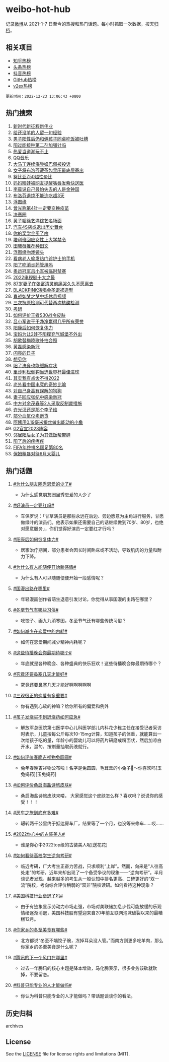 # weibo-hot-hub

记录[微博](https://www.weibo.com)从 2021-1-7 日至今的热搜和热门话题。每小时抓取一次数据，按天[归档](archives)。

## 相关项目

- [知乎热榜](https://github.com/lonnyzhang423/zhihu-hot-hub)
- [头条热榜](https://github.com/lonnyzhang423/toutiao-hot-hub)
- [抖音热榜](https://github.com/lonnyzhang423/douyin-hot-hub)
- [GitHub热榜](https://github.com/lonnyzhang423/github-hot-hub)
- [v2ex热榜](https://github.com/lonnyzhang423/v2ex-hot-hub)


`更新时间：2022-12-23 13:06:43 +0800`

## 热门搜索

1. [新时代新征程新伟业](https://m.weibo.cn/search?containerid=100103type%3D1%26t%3D10%26q%3D%23%E6%96%B0%E6%97%B6%E4%BB%A3%E6%96%B0%E5%BE%81%E7%A8%8B%E6%96%B0%E4%BC%9F%E4%B8%9A%23&stream_entry_id=51&isnewpage=1&extparam=seat%3D1%26c_type%3D51%26pos%3D0%26cate%3D10103%26dgr%3D0%26filter_type%3Drealtimehot%26display_time%3D1671772002%26pre_seqid%3D167177200221403990148&luicode=10000011&lfid=106003type%253D25%2526t%253D3%2526disable_hot%253D1%2526filter_type%253Drealtimehot)
1. [给还没羊的人留一句经验](https://m.weibo.cn/search?containerid=100103type%3D1%26t%3D10%26q%3D%23%E7%BB%99%E8%BF%98%E6%B2%A1%E7%BE%8A%E7%9A%84%E4%BA%BA%E7%95%99%E4%B8%80%E5%8F%A5%E7%BB%8F%E9%AA%8C%23&stream_entry_id=31&isnewpage=1&extparam=seat%3D1%26flag%3D16%26pos%3D0%26q%3D%2523%25E7%25BB%2599%25E8%25BF%2598%25E6%25B2%25A1%25E7%25BE%258A%25E7%259A%2584%25E4%25BA%25BA%25E7%2595%2599%25E4%25B8%2580%25E5%258F%25A5%25E7%25BB%258F%25E9%25AA%258C%2523%26dgr%3D0%26band_rank%3D1%26realpos%3D1%26c_type%3D31%26stream_entry_id%3D31%26cate%3D5001%26lcate%3D5001%26filter_type%3Drealtimehot%26display_time%3D1671772002%26pre_seqid%3D167177200221403990148&luicode=10000011&lfid=106003type%253D25%2526t%253D3%2526disable_hot%253D1%2526filter_type%253Drealtimehot)
1. [男子阳性后仍和俩孩子同桌吃饭被吐槽](https://m.weibo.cn/search?containerid=100103type%3D1%26t%3D10%26q%3D%23%E7%94%B7%E5%AD%90%E9%98%B3%E6%80%A7%E5%90%8E%E4%BB%8D%E5%92%8C%E4%BF%A9%E5%AD%A9%E5%AD%90%E5%90%8C%E6%A1%8C%E5%90%83%E9%A5%AD%E8%A2%AB%E5%90%90%E6%A7%BD%23&stream_entry_id=31&isnewpage=1&extparam=seat%3D1%26flag%3D1%26pos%3D1%26q%3D%2523%25E7%2594%25B7%25E5%25AD%2590%25E9%2598%25B3%25E6%2580%25A7%25E5%2590%258E%25E4%25BB%258D%25E5%2592%258C%25E4%25BF%25A9%25E5%25AD%25A9%25E5%25AD%2590%25E5%2590%258C%25E6%25A1%258C%25E5%2590%2583%25E9%25A5%25AD%25E8%25A2%25AB%25E5%2590%2590%25E6%25A7%25BD%2523%26dgr%3D0%26band_rank%3D2%26realpos%3D2%26c_type%3D31%26stream_entry_id%3D31%26cate%3D5001%26lcate%3D5001%26filter_type%3Drealtimehot%26display_time%3D1671772002%26pre_seqid%3D167177200221403990148&luicode=10000011&lfid=106003type%253D25%2526t%253D3%2526disable_hot%253D1%2526filter_type%253Drealtimehot)
1. [阳过能接种第二剂加强针吗](https://m.weibo.cn/search?containerid=100103type%3D1%26t%3D10%26q%3D%23%E9%98%B3%E8%BF%87%E8%83%BD%E6%8E%A5%E7%A7%8D%E7%AC%AC%E4%BA%8C%E5%89%82%E5%8A%A0%E5%BC%BA%E9%92%88%E5%90%97%23&stream_entry_id=31&isnewpage=1&extparam=seat%3D1%26flag%3D1%26pos%3D2%26q%3D%2523%25E9%2598%25B3%25E8%25BF%2587%25E8%2583%25BD%25E6%258E%25A5%25E7%25A7%258D%25E7%25AC%25AC%25E4%25BA%258C%25E5%2589%2582%25E5%258A%25A0%25E5%25BC%25BA%25E9%2592%2588%25E5%2590%2597%2523%26dgr%3D0%26band_rank%3D3%26realpos%3D3%26c_type%3D31%26stream_entry_id%3D31%26cate%3D5001%26lcate%3D5001%26filter_type%3Drealtimehot%26display_time%3D1671772002%26pre_seqid%3D167177200221403990148&luicode=10000011&lfid=106003type%253D25%2526t%253D3%2526disable_hot%253D1%2526filter_type%253Drealtimehot)
1. [热爱当道潮玩不止](https://m.weibo.cn/search?containerid=100103type%3D1%26t%3D10%26q%3D%23%E7%83%AD%E7%88%B1%E5%BD%93%E9%81%93%E6%BD%AE%E7%8E%A9%E4%B8%8D%E6%AD%A2%23&stream_entry_id=31&isnewpage=1&extparam=seat%3D1%26adid%3D175616%26pos%3D3%26q%3D%2523%25E7%2583%25AD%25E7%2588%25B1%25E5%25BD%2593%25E9%2581%2593%25E6%25BD%25AE%25E7%258E%25A9%25E4%25B8%258D%25E6%25AD%25A2%2523%26dgr%3D0%26band_rank%3D4%26topic_ad%3D1%26c_type%3D31%26stream_entry_id%3D31%26cate%3D5001%26lcate%3D5001%26filter_type%3Drealtimehot%26display_time%3D1671772002%26pre_seqid%3D167177200221403990148&luicode=10000011&lfid=106003type%253D25%2526t%253D3%2526disable_hot%253D1%2526filter_type%253Drealtimehot)
1. [QQ音乐](https://m.weibo.cn/search?containerid=100103type%3D1%26t%3D10%26q%3DQQ%E9%9F%B3%E4%B9%90&stream_entry_id=31&isnewpage=1&extparam=seat%3D1%26flag%3D1%26pos%3D4%26q%3DQQ%25E9%259F%25B3%25E4%25B9%2590%26dgr%3D0%26band_rank%3D4%26realpos%3D4%26c_type%3D31%26stream_entry_id%3D31%26cate%3D5001%26lcate%3D5001%26filter_type%3Drealtimehot%26display_time%3D1671772002%26pre_seqid%3D167177200221403990148&luicode=10000011&lfid=106003type%253D25%2526t%253D3%2526disable_hot%253D1%2526filter_type%253Drealtimehot)
1. [大马丁连续侮辱姆巴佩被投诉](https://m.weibo.cn/search?containerid=100103type%3D1%26t%3D10%26q%3D%23%E5%A4%A7%E9%A9%AC%E4%B8%81%E8%BF%9E%E7%BB%AD%E4%BE%AE%E8%BE%B1%E5%A7%86%E5%B7%B4%E4%BD%A9%E8%A2%AB%E6%8A%95%E8%AF%89%23&stream_entry_id=31&isnewpage=1&extparam=seat%3D1%26flag%3D1%26pos%3D5%26q%3D%2523%25E5%25A4%25A7%25E9%25A9%25AC%25E4%25B8%2581%25E8%25BF%259E%25E7%25BB%25AD%25E4%25BE%25AE%25E8%25BE%25B1%25E5%25A7%2586%25E5%25B7%25B4%25E4%25BD%25A9%25E8%25A2%25AB%25E6%258A%2595%25E8%25AF%2589%2523%26dgr%3D0%26band_rank%3D5%26realpos%3D5%26c_type%3D31%26stream_entry_id%3D31%26cate%3D5001%26lcate%3D5001%26filter_type%3Drealtimehot%26display_time%3D1671772002%26pre_seqid%3D167177200221403990148&luicode=10000011&lfid=106003type%253D25%2526t%253D3%2526disable_hot%253D1%2526filter_type%253Drealtimehot)
1. [女子将布洛芬藏茶包里压最底层寄出](https://m.weibo.cn/search?containerid=100103type%3D1%26t%3D10%26q%3D%23%E5%A5%B3%E5%AD%90%E5%B0%86%E5%B8%83%E6%B4%9B%E8%8A%AC%E8%97%8F%E8%8C%B6%E5%8C%85%E9%87%8C%E5%8E%8B%E6%9C%80%E5%BA%95%E5%B1%82%E5%AF%84%E5%87%BA%23&stream_entry_id=31&isnewpage=1&extparam=seat%3D1%26flag%3D2%26pos%3D6%26q%3D%2523%25E5%25A5%25B3%25E5%25AD%2590%25E5%25B0%2586%25E5%25B8%2583%25E6%25B4%259B%25E8%258A%25AC%25E8%2597%258F%25E8%258C%25B6%25E5%258C%2585%25E9%2587%258C%25E5%258E%258B%25E6%259C%2580%25E5%25BA%2595%25E5%25B1%2582%25E5%25AF%2584%25E5%2587%25BA%2523%26dgr%3D0%26band_rank%3D6%26realpos%3D6%26c_type%3D31%26stream_entry_id%3D31%26cate%3D5001%26lcate%3D5001%26filter_type%3Drealtimehot%26display_time%3D1671772002%26pre_seqid%3D167177200221403990148&luicode=10000011&lfid=106003type%253D25%2526t%253D3%2526disable_hot%253D1%2526filter_type%253Drealtimehot)
1. [努比亚Z50超性价比](https://m.weibo.cn/search?containerid=100103type%3D1%26t%3D10%26q%3D%23%E5%8A%AA%E6%AF%94%E4%BA%9AZ50%E8%B6%85%E6%80%A7%E4%BB%B7%E6%AF%94%23&stream_entry_id=31&isnewpage=1&extparam=seat%3D1%26adid%3D175630%26pos%3D7%26q%3D%2523%25E5%258A%25AA%25E6%25AF%2594%25E4%25BA%259AZ50%25E8%25B6%2585%25E6%2580%25A7%25E4%25BB%25B7%25E6%25AF%2594%2523%26dgr%3D0%26band_rank%3D7%26topic_ad%3D1%26c_type%3D31%26stream_entry_id%3D31%26cate%3D5001%26lcate%3D5001%26filter_type%3Drealtimehot%26display_time%3D1671772002%26pre_seqid%3D167177200221403990148&luicode=10000011&lfid=106003type%253D25%2526t%253D3%2526disable_hot%253D1%2526filter_type%253Drealtimehot)
1. [妈妈晒娃被网友提醒嘴唇发紫快送医](https://m.weibo.cn/search?containerid=100103type%3D1%26t%3D10%26q%3D%23%E5%A6%88%E5%A6%88%E6%99%92%E5%A8%83%E8%A2%AB%E7%BD%91%E5%8F%8B%E6%8F%90%E9%86%92%E5%98%B4%E5%94%87%E5%8F%91%E7%B4%AB%E5%BF%AB%E9%80%81%E5%8C%BB%23&stream_entry_id=31&isnewpage=1&extparam=seat%3D1%26flag%3D0%26pos%3D8%26q%3D%2523%25E5%25A6%2588%25E5%25A6%2588%25E6%2599%2592%25E5%25A8%2583%25E8%25A2%25AB%25E7%25BD%2591%25E5%258F%258B%25E6%258F%2590%25E9%2586%2592%25E5%2598%25B4%25E5%2594%2587%25E5%258F%2591%25E7%25B4%25AB%25E5%25BF%25AB%25E9%2580%2581%25E5%258C%25BB%2523%26dgr%3D0%26band_rank%3D7%26realpos%3D7%26c_type%3D31%26stream_entry_id%3D31%26cate%3D5001%26lcate%3D5001%26filter_type%3Drealtimehot%26display_time%3D1671772002%26pre_seqid%3D167177200221403990148&luicode=10000011&lfid=106003type%253D25%2526t%253D3%2526disable_hot%253D1%2526filter_type%253Drealtimehot)
1. [李晨说自己最怕失去的人是金钟国](https://m.weibo.cn/search?containerid=100103type%3D1%26t%3D10%26q%3D%23%E6%9D%8E%E6%99%A8%E8%AF%B4%E8%87%AA%E5%B7%B1%E6%9C%80%E6%80%95%E5%A4%B1%E5%8E%BB%E7%9A%84%E4%BA%BA%E6%98%AF%E9%87%91%E9%92%9F%E5%9B%BD%23&stream_entry_id=31&isnewpage=1&extparam=seat%3D1%26flag%3D1%26pos%3D9%26q%3D%2523%25E6%259D%258E%25E6%2599%25A8%25E8%25AF%25B4%25E8%2587%25AA%25E5%25B7%25B1%25E6%259C%2580%25E6%2580%2595%25E5%25A4%25B1%25E5%258E%25BB%25E7%259A%2584%25E4%25BA%25BA%25E6%2598%25AF%25E9%2587%2591%25E9%2592%259F%25E5%259B%25BD%2523%26dgr%3D0%26band_rank%3D8%26realpos%3D8%26c_type%3D31%26stream_entry_id%3D31%26cate%3D5001%26lcate%3D5001%26filter_type%3Drealtimehot%26display_time%3D1671772002%26pre_seqid%3D167177200221403990148&luicode=10000011&lfid=106003type%253D25%2526t%253D3%2526disable_hot%253D1%2526filter_type%253Drealtimehot)
1. [布洛芬退烧不能连吃超3天](https://m.weibo.cn/search?containerid=100103type%3D1%26t%3D10%26q%3D%23%E5%B8%83%E6%B4%9B%E8%8A%AC%E9%80%80%E7%83%A7%E4%B8%8D%E8%83%BD%E8%BF%9E%E5%90%83%E8%B6%853%E5%A4%A9%23&stream_entry_id=31&isnewpage=1&extparam=seat%3D1%26flag%3D0%26pos%3D10%26q%3D%2523%25E5%25B8%2583%25E6%25B4%259B%25E8%258A%25AC%25E9%2580%2580%25E7%2583%25A7%25E4%25B8%258D%25E8%2583%25BD%25E8%25BF%259E%25E5%2590%2583%25E8%25B6%25853%25E5%25A4%25A9%2523%26dgr%3D0%26band_rank%3D9%26realpos%3D9%26c_type%3D31%26stream_entry_id%3D31%26cate%3D5001%26lcate%3D5001%26filter_type%3Drealtimehot%26display_time%3D1671772002%26pre_seqid%3D167177200221403990148&luicode=10000011&lfid=106003type%253D25%2526t%253D3%2526disable_hot%253D1%2526filter_type%253Drealtimehot)
1. [浮图缘](https://m.weibo.cn/search?containerid=100103type%3D1%26t%3D10%26q%3D%E6%B5%AE%E5%9B%BE%E7%BC%98&stream_entry_id=31&isnewpage=1&extparam=seat%3D1%26flag%3D16%26pos%3D11%26q%3D%25E6%25B5%25AE%25E5%259B%25BE%25E7%25BC%2598%26dgr%3D0%26band_rank%3D10%26realpos%3D10%26c_type%3D31%26stream_entry_id%3D31%26cate%3D5001%26lcate%3D5001%26filter_type%3Drealtimehot%26display_time%3D1671772002%26pre_seqid%3D167177200221403990148&luicode=10000011&lfid=106003type%253D25%2526t%253D3%2526disable_hot%253D1%2526filter_type%253Drealtimehot)
1. [曾光称第4针一定要变换疫苗](https://m.weibo.cn/search?containerid=100103type%3D1%26t%3D10%26q%3D%23%E6%9B%BE%E5%85%89%E7%A7%B0%E7%AC%AC4%E9%92%88%E4%B8%80%E5%AE%9A%E8%A6%81%E5%8F%98%E6%8D%A2%E7%96%AB%E8%8B%97%23&stream_entry_id=31&isnewpage=1&extparam=seat%3D1%26flag%3D1%26pos%3D12%26q%3D%2523%25E6%259B%25BE%25E5%2585%2589%25E7%25A7%25B0%25E7%25AC%25AC4%25E9%2592%2588%25E4%25B8%2580%25E5%25AE%259A%25E8%25A6%2581%25E5%258F%2598%25E6%258D%25A2%25E7%2596%25AB%25E8%258B%2597%2523%26dgr%3D0%26band_rank%3D11%26realpos%3D11%26c_type%3D31%26stream_entry_id%3D31%26cate%3D5001%26lcate%3D5001%26filter_type%3Drealtimehot%26display_time%3D1671772002%26pre_seqid%3D167177200221403990148&luicode=10000011&lfid=106003type%253D25%2526t%253D3%2526disable_hot%253D1%2526filter_type%253Drealtimehot)
1. [决赛圈](https://m.weibo.cn/search?containerid=100103type%3D1%26t%3D10%26q%3D%23%E5%86%B3%E8%B5%9B%E5%9C%88%23&stream_entry_id=31&isnewpage=1&extparam=seat%3D1%26flag%3D2%26pos%3D13%26q%3D%2523%25E5%2586%25B3%25E8%25B5%259B%25E5%259C%2588%2523%26dgr%3D0%26band_rank%3D12%26realpos%3D12%26c_type%3D31%26stream_entry_id%3D31%26cate%3D5001%26lcate%3D5001%26filter_type%3Drealtimehot%26display_time%3D1671772002%26pre_seqid%3D167177200221403990148&luicode=10000011&lfid=106003type%253D25%2526t%253D3%2526disable_hot%253D1%2526filter_type%253Drealtimehot)
1. [黄子韬徐艺洋综艺名场面](https://m.weibo.cn/search?containerid=100103type%3D1%26t%3D10%26q%3D%23%E9%BB%84%E5%AD%90%E9%9F%AC%E5%BE%90%E8%89%BA%E6%B4%8B%E7%BB%BC%E8%89%BA%E5%90%8D%E5%9C%BA%E9%9D%A2%23&stream_entry_id=31&isnewpage=1&extparam=seat%3D1%26flag%3D0%26pos%3D14%26q%3D%2523%25E9%25BB%2584%25E5%25AD%2590%25E9%259F%25AC%25E5%25BE%2590%25E8%2589%25BA%25E6%25B4%258B%25E7%25BB%25BC%25E8%2589%25BA%25E5%2590%258D%25E5%259C%25BA%25E9%259D%25A2%2523%26dgr%3D0%26band_rank%3D13%26realpos%3D13%26c_type%3D31%26stream_entry_id%3D31%26cate%3D5001%26lcate%3D5001%26filter_type%3Drealtimehot%26display_time%3D1671772002%26pre_seqid%3D167177200221403990148&luicode=10000011&lfid=106003type%253D25%2526t%253D3%2526disable_hot%253D1%2526filter_type%253Drealtimehot)
1. [汽车4S店或退出历史舞台](https://m.weibo.cn/search?containerid=100103type%3D1%26t%3D10%26q%3D%23%E6%B1%BD%E8%BD%A64S%E5%BA%97%E6%88%96%E9%80%80%E5%87%BA%E5%8E%86%E5%8F%B2%E8%88%9E%E5%8F%B0%23&stream_entry_id=31&isnewpage=1&extparam=seat%3D1%26flag%3D1%26pos%3D15%26q%3D%2523%25E6%25B1%25BD%25E8%25BD%25A64S%25E5%25BA%2597%25E6%2588%2596%25E9%2580%2580%25E5%2587%25BA%25E5%258E%2586%25E5%258F%25B2%25E8%2588%259E%25E5%258F%25B0%2523%26dgr%3D0%26band_rank%3D14%26realpos%3D14%26c_type%3D31%26stream_entry_id%3D31%26cate%3D5001%26lcate%3D5001%26filter_type%3Drealtimehot%26display_time%3D1671772002%26pre_seqid%3D167177200221403990148&luicode=10000011&lfid=106003type%253D25%2526t%253D3%2526disable_hot%253D1%2526filter_type%253Drealtimehot)
1. [你的奖学金买了啥](https://m.weibo.cn/search?containerid=100103type%3D1%26t%3D10%26q%3D%23%E4%BD%A0%E7%9A%84%E5%A5%96%E5%AD%A6%E9%87%91%E4%B9%B0%E4%BA%86%E5%95%A5%23&stream_entry_id=31&isnewpage=1&extparam=seat%3D1%26flag%3D0%26pos%3D16%26q%3D%2523%25E4%25BD%25A0%25E7%259A%2584%25E5%25A5%2596%25E5%25AD%25A6%25E9%2587%2591%25E4%25B9%25B0%25E4%25BA%2586%25E5%2595%25A5%2523%26dgr%3D0%26band_rank%3D15%26realpos%3D15%26c_type%3D31%26stream_entry_id%3D31%26cate%3D5001%26lcate%3D5001%26filter_type%3Drealtimehot%26display_time%3D1671772002%26pre_seqid%3D167177200221403990148&luicode=10000011&lfid=106003type%253D25%2526t%253D3%2526disable_hot%253D1%2526filter_type%253Drealtimehot)
1. [塔利班回应女性上大学禁令](https://m.weibo.cn/search?containerid=100103type%3D1%26t%3D10%26q%3D%23%E5%A1%94%E5%88%A9%E7%8F%AD%E5%9B%9E%E5%BA%94%E5%A5%B3%E6%80%A7%E4%B8%8A%E5%A4%A7%E5%AD%A6%E7%A6%81%E4%BB%A4%23&stream_entry_id=31&isnewpage=1&extparam=seat%3D1%26flag%3D0%26pos%3D17%26q%3D%2523%25E5%25A1%2594%25E5%2588%25A9%25E7%258F%25AD%25E5%259B%259E%25E5%25BA%2594%25E5%25A5%25B3%25E6%2580%25A7%25E4%25B8%258A%25E5%25A4%25A7%25E5%25AD%25A6%25E7%25A6%2581%25E4%25BB%25A4%2523%26dgr%3D0%26band_rank%3D16%26realpos%3D16%26c_type%3D31%26stream_entry_id%3D31%26cate%3D5001%26lcate%3D5001%26filter_type%3Drealtimehot%26display_time%3D1671772002%26pre_seqid%3D167177200221403990148&luicode=10000011&lfid=106003type%253D25%2526t%253D3%2526disable_hot%253D1%2526filter_type%253Drealtimehot)
1. [田曦薇推荐种田文](https://m.weibo.cn/search?containerid=100103type%3D1%26t%3D10%26q%3D%23%E7%94%B0%E6%9B%A6%E8%96%87%E6%8E%A8%E8%8D%90%E7%A7%8D%E7%94%B0%E6%96%87%23&stream_entry_id=31&isnewpage=1&extparam=seat%3D1%26flag%3D0%26pos%3D18%26q%3D%2523%25E7%2594%25B0%25E6%259B%25A6%25E8%2596%2587%25E6%258E%25A8%25E8%258D%2590%25E7%25A7%258D%25E7%2594%25B0%25E6%2596%2587%2523%26dgr%3D0%26band_rank%3D17%26realpos%3D17%26c_type%3D31%26stream_entry_id%3D31%26cate%3D5001%26lcate%3D5001%26filter_type%3Drealtimehot%26display_time%3D1671772002%26pre_seqid%3D167177200221403990148&luicode=10000011&lfid=106003type%253D25%2526t%253D3%2526disable_hot%253D1%2526filter_type%253Drealtimehot)
1. [浮图缘吻戏镜头](https://m.weibo.cn/search?containerid=100103type%3D1%26t%3D10%26q%3D%23%E6%B5%AE%E5%9B%BE%E7%BC%98%E5%90%BB%E6%88%8F%E9%95%9C%E5%A4%B4%23&stream_entry_id=31&isnewpage=1&extparam=seat%3D1%26flag%3D1%26pos%3D19%26q%3D%2523%25E6%25B5%25AE%25E5%259B%25BE%25E7%25BC%2598%25E5%2590%25BB%25E6%2588%258F%25E9%2595%259C%25E5%25A4%25B4%2523%26dgr%3D0%26band_rank%3D18%26realpos%3D18%26c_type%3D31%26stream_entry_id%3D31%26cate%3D5001%26lcate%3D5001%26filter_type%3Drealtimehot%26display_time%3D1671772002%26pre_seqid%3D167177200221403990148&luicode=10000011&lfid=106003type%253D25%2526t%253D3%2526disable_hot%253D1%2526filter_type%253Drealtimehot)
1. [看病老人偷发热门诊护士的手机](https://m.weibo.cn/search?containerid=100103type%3D1%26t%3D10%26q%3D%23%E7%9C%8B%E7%97%85%E8%80%81%E4%BA%BA%E5%81%B7%E5%8F%91%E7%83%AD%E9%97%A8%E8%AF%8A%E6%8A%A4%E5%A3%AB%E7%9A%84%E6%89%8B%E6%9C%BA%23&stream_entry_id=31&isnewpage=1&extparam=seat%3D1%26flag%3D0%26pos%3D20%26q%3D%2523%25E7%259C%258B%25E7%2597%2585%25E8%2580%2581%25E4%25BA%25BA%25E5%2581%25B7%25E5%258F%2591%25E7%2583%25AD%25E9%2597%25A8%25E8%25AF%258A%25E6%258A%25A4%25E5%25A3%25AB%25E7%259A%2584%25E6%2589%258B%25E6%259C%25BA%2523%26dgr%3D0%26band_rank%3D19%26realpos%3D19%26c_type%3D31%26stream_entry_id%3D31%26cate%3D5001%26lcate%3D5001%26filter_type%3Drealtimehot%26display_time%3D1671772002%26pre_seqid%3D167177200221403990148&luicode=10000011&lfid=106003type%253D25%2526t%253D3%2526disable_hot%253D1%2526filter_type%253Drealtimehot)
1. [阳了吃消炎药管用吗](https://m.weibo.cn/search?containerid=100103type%3D1%26t%3D10%26q%3D%23%E9%98%B3%E4%BA%86%E5%90%83%E6%B6%88%E7%82%8E%E8%8D%AF%E7%AE%A1%E7%94%A8%E5%90%97%23&stream_entry_id=31&isnewpage=1&extparam=seat%3D1%26flag%3D1%26pos%3D21%26q%3D%2523%25E9%2598%25B3%25E4%25BA%2586%25E5%2590%2583%25E6%25B6%2588%25E7%2582%258E%25E8%258D%25AF%25E7%25AE%25A1%25E7%2594%25A8%25E5%2590%2597%2523%26dgr%3D0%26band_rank%3D20%26realpos%3D20%26c_type%3D31%26stream_entry_id%3D31%26cate%3D5001%26lcate%3D5001%26filter_type%3Drealtimehot%26display_time%3D1671772002%26pre_seqid%3D167177200221403990148&luicode=10000011&lfid=106003type%253D25%2526t%253D3%2526disable_hot%253D1%2526filter_type%253Drealtimehot)
1. [奥运冠军吕小军被临时禁赛](https://m.weibo.cn/search?containerid=100103type%3D1%26t%3D10%26q%3D%23%E5%A5%A5%E8%BF%90%E5%86%A0%E5%86%9B%E5%90%95%E5%B0%8F%E5%86%9B%E8%A2%AB%E4%B8%B4%E6%97%B6%E7%A6%81%E8%B5%9B%23&stream_entry_id=31&isnewpage=1&extparam=seat%3D1%26flag%3D0%26pos%3D22%26q%3D%2523%25E5%25A5%25A5%25E8%25BF%2590%25E5%2586%25A0%25E5%2586%259B%25E5%2590%2595%25E5%25B0%258F%25E5%2586%259B%25E8%25A2%25AB%25E4%25B8%25B4%25E6%2597%25B6%25E7%25A6%2581%25E8%25B5%259B%2523%26dgr%3D0%26band_rank%3D21%26realpos%3D21%26c_type%3D31%26stream_entry_id%3D31%26cate%3D5001%26lcate%3D5001%26filter_type%3Drealtimehot%26display_time%3D1671772002%26pre_seqid%3D167177200221403990148&luicode=10000011&lfid=106003type%253D25%2526t%253D3%2526disable_hot%253D1%2526filter_type%253Drealtimehot)
1. [2022电视剧十大之最](https://m.weibo.cn/search?containerid=100103type%3D1%26t%3D10%26q%3D%232022%E7%94%B5%E8%A7%86%E5%89%A7%E5%8D%81%E5%A4%A7%E4%B9%8B%E6%9C%80%23&stream_entry_id=31&isnewpage=1&extparam=seat%3D1%26flag%3D1%26pos%3D23%26q%3D%25232022%25E7%2594%25B5%25E8%25A7%2586%25E5%2589%25A7%25E5%258D%2581%25E5%25A4%25A7%25E4%25B9%258B%25E6%259C%2580%2523%26dgr%3D0%26band_rank%3D22%26realpos%3D22%26c_type%3D31%26stream_entry_id%3D31%26cate%3D5001%26lcate%3D5001%26filter_type%3Drealtimehot%26display_time%3D1671772002%26pre_seqid%3D167177200221403990148&luicode=10000011&lfid=106003type%253D25%2526t%253D3%2526disable_hot%253D1%2526filter_type%253Drealtimehot)
1. [87岁妻子在张富清灵前痛哭久久不愿离去](https://m.weibo.cn/search?containerid=100103type%3D1%26t%3D10%26q%3D%2387%E5%B2%81%E5%A6%BB%E5%AD%90%E5%9C%A8%E5%BC%A0%E5%AF%8C%E6%B8%85%E7%81%B5%E5%89%8D%E7%97%9B%E5%93%AD%E4%B9%85%E4%B9%85%E4%B8%8D%E6%84%BF%E7%A6%BB%E5%8E%BB%23&stream_entry_id=31&isnewpage=1&extparam=seat%3D1%26flag%3D0%26pos%3D24%26q%3D%252387%25E5%25B2%2581%25E5%25A6%25BB%25E5%25AD%2590%25E5%259C%25A8%25E5%25BC%25A0%25E5%25AF%258C%25E6%25B8%2585%25E7%2581%25B5%25E5%2589%258D%25E7%2597%259B%25E5%2593%25AD%25E4%25B9%2585%25E4%25B9%2585%25E4%25B8%258D%25E6%2584%25BF%25E7%25A6%25BB%25E5%258E%25BB%2523%26dgr%3D0%26band_rank%3D23%26realpos%3D23%26c_type%3D31%26stream_entry_id%3D31%26cate%3D5001%26lcate%3D5001%26filter_type%3Drealtimehot%26display_time%3D1671772002%26pre_seqid%3D167177200221403990148&luicode=10000011&lfid=106003type%253D25%2526t%253D3%2526disable_hot%253D1%2526filter_type%253Drealtimehot)
1. [BLACKPINK演唱会圣诞裙造型](https://m.weibo.cn/search?containerid=100103type%3D1%26t%3D10%26q%3D%23BLACKPINK%E6%BC%94%E5%94%B1%E4%BC%9A%E5%9C%A3%E8%AF%9E%E8%A3%99%E9%80%A0%E5%9E%8B%23&stream_entry_id=31&isnewpage=1&extparam=seat%3D1%26flag%3D0%26pos%3D25%26q%3D%2523BLACKPINK%25E6%25BC%2594%25E5%2594%25B1%25E4%25BC%259A%25E5%259C%25A3%25E8%25AF%259E%25E8%25A3%2599%25E9%2580%25A0%25E5%259E%258B%2523%26dgr%3D0%26band_rank%3D24%26realpos%3D24%26c_type%3D31%26stream_entry_id%3D31%26cate%3D5001%26lcate%3D5001%26filter_type%3Drealtimehot%26display_time%3D1671772002%26pre_seqid%3D167177200221403990148&luicode=10000011&lfid=106003type%253D25%2526t%253D3%2526disable_hot%253D1%2526filter_type%253Drealtimehot)
1. [肖战如梦之梦中场休息视频](https://m.weibo.cn/search?containerid=100103type%3D1%26t%3D10%26q%3D%23%E8%82%96%E6%88%98%E5%A6%82%E6%A2%A6%E4%B9%8B%E6%A2%A6%E4%B8%AD%E5%9C%BA%E4%BC%91%E6%81%AF%E8%A7%86%E9%A2%91%23&stream_entry_id=31&isnewpage=1&extparam=seat%3D1%26flag%3D0%26pos%3D26%26q%3D%2523%25E8%2582%2596%25E6%2588%2598%25E5%25A6%2582%25E6%25A2%25A6%25E4%25B9%258B%25E6%25A2%25A6%25E4%25B8%25AD%25E5%259C%25BA%25E4%25BC%2591%25E6%2581%25AF%25E8%25A7%2586%25E9%25A2%2591%2523%26dgr%3D0%26band_rank%3D25%26realpos%3D25%26c_type%3D31%26stream_entry_id%3D31%26cate%3D5001%26lcate%3D5001%26filter_type%3Drealtimehot%26display_time%3D1671772002%26pre_seqid%3D167177200221403990148&luicode=10000011&lfid=106003type%253D25%2526t%253D3%2526disable_hot%253D1%2526filter_type%253Drealtimehot)
1. [三次抗原检测可代替两次核酸检测](https://m.weibo.cn/search?containerid=100103type%3D1%26t%3D10%26q%3D%23%E4%B8%89%E6%AC%A1%E6%8A%97%E5%8E%9F%E6%A3%80%E6%B5%8B%E5%8F%AF%E4%BB%A3%E6%9B%BF%E4%B8%A4%E6%AC%A1%E6%A0%B8%E9%85%B8%E6%A3%80%E6%B5%8B%23&stream_entry_id=31&isnewpage=1&extparam=seat%3D1%26flag%3D0%26pos%3D27%26q%3D%2523%25E4%25B8%2589%25E6%25AC%25A1%25E6%258A%2597%25E5%258E%259F%25E6%25A3%2580%25E6%25B5%258B%25E5%258F%25AF%25E4%25BB%25A3%25E6%259B%25BF%25E4%25B8%25A4%25E6%25AC%25A1%25E6%25A0%25B8%25E9%2585%25B8%25E6%25A3%2580%25E6%25B5%258B%2523%26dgr%3D0%26band_rank%3D26%26realpos%3D26%26c_type%3D31%26stream_entry_id%3D31%26cate%3D5001%26lcate%3D5001%26filter_type%3Drealtimehot%26display_time%3D1671772002%26pre_seqid%3D167177200221403990148&luicode=10000011&lfid=106003type%253D25%2526t%253D3%2526disable_hot%253D1%2526filter_type%253Drealtimehot)
1. [考研](https://m.weibo.cn/search?containerid=100103type%3D1%26t%3D10%26q%3D%E8%80%83%E7%A0%94&stream_entry_id=31&isnewpage=1&extparam=seat%3D1%26flag%3D0%26pos%3D28%26q%3D%25E8%2580%2583%25E7%25A0%2594%26dgr%3D0%26band_rank%3D27%26realpos%3D27%26c_type%3D31%26stream_entry_id%3D31%26cate%3D5001%26lcate%3D5001%26filter_type%3Drealtimehot%26display_time%3D1671772002%26pre_seqid%3D167177200221403990148&luicode=10000011&lfid=106003type%253D25%2526t%253D3%2526disable_hot%253D1%2526filter_type%253Drealtimehot)
1. [如何评价王者S30战令皮肤](https://m.weibo.cn/search?containerid=100103type%3D1%26t%3D10%26q%3D%23%E5%A6%82%E4%BD%95%E8%AF%84%E4%BB%B7%E7%8E%8B%E8%80%85S30%E6%88%98%E4%BB%A4%E7%9A%AE%E8%82%A4%23&stream_entry_id=31&isnewpage=1&extparam=seat%3D1%26flag%3D1%26pos%3D29%26q%3D%2523%25E5%25A6%2582%25E4%25BD%2595%25E8%25AF%2584%25E4%25BB%25B7%25E7%258E%258B%25E8%2580%2585S30%25E6%2588%2598%25E4%25BB%25A4%25E7%259A%25AE%25E8%2582%25A4%2523%26dgr%3D0%26band_rank%3D28%26realpos%3D28%26c_type%3D31%26stream_entry_id%3D31%26cate%3D5001%26lcate%3D5001%26filter_type%3Drealtimehot%26display_time%3D1671772002%26pre_seqid%3D167177200221403990148&luicode=10000011&lfid=106003type%253D25%2526t%253D3%2526disable_hot%253D1%2526filter_type%253Drealtimehot)
1. [吕小军说干干净净赢得几乎所有荣誉](https://m.weibo.cn/search?containerid=100103type%3D1%26t%3D10%26q%3D%23%E5%90%95%E5%B0%8F%E5%86%9B%E8%AF%B4%E5%B9%B2%E5%B9%B2%E5%87%80%E5%87%80%E8%B5%A2%E5%BE%97%E5%87%A0%E4%B9%8E%E6%89%80%E6%9C%89%E8%8D%A3%E8%AA%89%23&stream_entry_id=31&isnewpage=1&extparam=seat%3D1%26flag%3D1%26pos%3D30%26q%3D%2523%25E5%2590%2595%25E5%25B0%258F%25E5%2586%259B%25E8%25AF%25B4%25E5%25B9%25B2%25E5%25B9%25B2%25E5%2587%2580%25E5%2587%2580%25E8%25B5%25A2%25E5%25BE%2597%25E5%2587%25A0%25E4%25B9%258E%25E6%2589%2580%25E6%259C%2589%25E8%258D%25A3%25E8%25AA%2589%2523%26dgr%3D0%26band_rank%3D29%26realpos%3D29%26c_type%3D31%26stream_entry_id%3D31%26cate%3D5001%26lcate%3D5001%26filter_type%3Drealtimehot%26display_time%3D1671772002%26pre_seqid%3D167177200221403990148&luicode=10000011&lfid=106003type%253D25%2526t%253D3%2526disable_hot%253D1%2526filter_type%253Drealtimehot)
1. [阳康后如何恢复体力](https://m.weibo.cn/search?containerid=100103type%3D1%26t%3D10%26q%3D%23%E9%98%B3%E5%BA%B7%E5%90%8E%E5%A6%82%E4%BD%95%E6%81%A2%E5%A4%8D%E4%BD%93%E5%8A%9B%23&stream_entry_id=31&isnewpage=1&extparam=seat%3D1%26flag%3D1%26pos%3D31%26q%3D%2523%25E9%2598%25B3%25E5%25BA%25B7%25E5%2590%258E%25E5%25A6%2582%25E4%25BD%2595%25E6%2581%25A2%25E5%25A4%258D%25E4%25BD%2593%25E5%258A%259B%2523%26dgr%3D0%26band_rank%3D30%26realpos%3D30%26c_type%3D31%26stream_entry_id%3D31%26cate%3D5001%26lcate%3D5001%26filter_type%3Drealtimehot%26display_time%3D1671772002%26pre_seqid%3D167177200221403990148&luicode=10000011&lfid=106003type%253D25%2526t%253D3%2526disable_hot%253D1%2526filter_type%253Drealtimehot)
1. [宝妈为让2娃不阳撑充气城堡不外出](https://m.weibo.cn/search?containerid=100103type%3D1%26t%3D10%26q%3D%23%E5%AE%9D%E5%A6%88%E4%B8%BA%E8%AE%A92%E5%A8%83%E4%B8%8D%E9%98%B3%E6%92%91%E5%85%85%E6%B0%94%E5%9F%8E%E5%A0%A1%E4%B8%8D%E5%A4%96%E5%87%BA%23&stream_entry_id=31&isnewpage=1&extparam=seat%3D1%26flag%3D1%26pos%3D32%26q%3D%2523%25E5%25AE%259D%25E5%25A6%2588%25E4%25B8%25BA%25E8%25AE%25A92%25E5%25A8%2583%25E4%25B8%258D%25E9%2598%25B3%25E6%2592%2591%25E5%2585%2585%25E6%25B0%2594%25E5%259F%258E%25E5%25A0%25A1%25E4%25B8%258D%25E5%25A4%2596%25E5%2587%25BA%2523%26dgr%3D0%26band_rank%3D31%26realpos%3D31%26c_type%3D31%26stream_entry_id%3D31%26cate%3D5001%26lcate%3D5001%26filter_type%3Drealtimehot%26display_time%3D1671772002%26pre_seqid%3D167177200221403990148&luicode=10000011&lfid=106003type%253D25%2526t%253D3%2526disable_hot%253D1%2526filter_type%253Drealtimehot)
1. [胡歌替梅晓歌补拍合照](https://m.weibo.cn/search?containerid=100103type%3D1%26t%3D10%26q%3D%23%E8%83%A1%E6%AD%8C%E6%9B%BF%E6%A2%85%E6%99%93%E6%AD%8C%E8%A1%A5%E6%8B%8D%E5%90%88%E7%85%A7%23&stream_entry_id=31&isnewpage=1&extparam=seat%3D1%26flag%3D1%26pos%3D33%26q%3D%2523%25E8%2583%25A1%25E6%25AD%258C%25E6%259B%25BF%25E6%25A2%2585%25E6%2599%2593%25E6%25AD%258C%25E8%25A1%25A5%25E6%258B%258D%25E5%2590%2588%25E7%2585%25A7%2523%26dgr%3D0%26band_rank%3D32%26realpos%3D32%26c_type%3D31%26stream_entry_id%3D31%26cate%3D5001%26lcate%3D5001%26filter_type%3Drealtimehot%26display_time%3D1671772002%26pre_seqid%3D167177200221403990148&luicode=10000011&lfid=106003type%253D25%2526t%253D3%2526disable_hot%253D1%2526filter_type%253Drealtimehot)
1. [黄磊感染新冠](https://m.weibo.cn/search?containerid=100103type%3D1%26t%3D10%26q%3D%23%E9%BB%84%E7%A3%8A%E6%84%9F%E6%9F%93%E6%96%B0%E5%86%A0%23&stream_entry_id=31&isnewpage=1&extparam=seat%3D1%26flag%3D0%26pos%3D34%26q%3D%2523%25E9%25BB%2584%25E7%25A3%258A%25E6%2584%259F%25E6%259F%2593%25E6%2596%25B0%25E5%2586%25A0%2523%26dgr%3D0%26band_rank%3D33%26realpos%3D33%26c_type%3D31%26stream_entry_id%3D31%26cate%3D5001%26lcate%3D5001%26filter_type%3Drealtimehot%26display_time%3D1671772002%26pre_seqid%3D167177200221403990148&luicode=10000011&lfid=106003type%253D25%2526t%253D3%2526disable_hot%253D1%2526filter_type%253Drealtimehot)
1. [闪亮的日子](https://m.weibo.cn/search?containerid=100103type%3D1%26t%3D10%26q%3D%23%E9%97%AA%E4%BA%AE%E7%9A%84%E6%97%A5%E5%AD%90%23&stream_entry_id=31&isnewpage=1&extparam=seat%3D1%26flag%3D1%26pos%3D35%26q%3D%2523%25E9%2597%25AA%25E4%25BA%25AE%25E7%259A%2584%25E6%2597%25A5%25E5%25AD%2590%2523%26dgr%3D0%26band_rank%3D34%26realpos%3D34%26c_type%3D31%26stream_entry_id%3D31%26cate%3D5001%26lcate%3D5001%26filter_type%3Drealtimehot%26display_time%3D1671772002%26pre_seqid%3D167177200221403990148&luicode=10000011&lfid=106003type%253D25%2526t%253D3%2526disable_hot%253D1%2526filter_type%253Drealtimehot)
1. [想见你](https://m.weibo.cn/search?containerid=100103type%3D1%26t%3D10%26q%3D%E6%83%B3%E8%A7%81%E4%BD%A0&stream_entry_id=31&isnewpage=1&extparam=seat%3D1%26flag%3D0%26pos%3D36%26q%3D%25E6%2583%25B3%25E8%25A7%2581%25E4%25BD%25A0%26dgr%3D0%26band_rank%3D35%26realpos%3D35%26c_type%3D31%26stream_entry_id%3D31%26cate%3D5001%26lcate%3D5001%26filter_type%3Drealtimehot%26display_time%3D1671772002%26pre_seqid%3D167177200221403990148&luicode=10000011&lfid=106003type%253D25%2526t%253D3%2526disable_hot%253D1%2526filter_type%253Drealtimehot)
1. [阳了洗鼻也能缓解症状](https://m.weibo.cn/search?containerid=100103type%3D1%26t%3D10%26q%3D%23%E9%98%B3%E4%BA%86%E6%B4%97%E9%BC%BB%E4%B9%9F%E8%83%BD%E7%BC%93%E8%A7%A3%E7%97%87%E7%8A%B6%23&stream_entry_id=31&isnewpage=1&extparam=seat%3D1%26flag%3D1%26pos%3D37%26q%3D%2523%25E9%2598%25B3%25E4%25BA%2586%25E6%25B4%2597%25E9%25BC%25BB%25E4%25B9%259F%25E8%2583%25BD%25E7%25BC%2593%25E8%25A7%25A3%25E7%2597%2587%25E7%258A%25B6%2523%26dgr%3D0%26band_rank%3D36%26realpos%3D36%26c_type%3D31%26stream_entry_id%3D31%26cate%3D5001%26lcate%3D5001%26filter_type%3Drealtimehot%26display_time%3D1671772002%26pre_seqid%3D167177200221403990148&luicode=10000011&lfid=106003type%253D25%2526t%253D3%2526disable_hot%253D1%2526filter_type%253Drealtimehot)
1. [里沙利松倒钩当选世界杯最佳进球](https://m.weibo.cn/search?containerid=100103type%3D1%26t%3D10%26q%3D%23%E9%87%8C%E6%B2%99%E5%88%A9%E6%9D%BE%E5%80%92%E9%92%A9%E5%BD%93%E9%80%89%E4%B8%96%E7%95%8C%E6%9D%AF%E6%9C%80%E4%BD%B3%E8%BF%9B%E7%90%83%23&stream_entry_id=31&isnewpage=1&extparam=seat%3D1%26flag%3D0%26pos%3D38%26q%3D%2523%25E9%2587%258C%25E6%25B2%2599%25E5%2588%25A9%25E6%259D%25BE%25E5%2580%2592%25E9%2592%25A9%25E5%25BD%2593%25E9%2580%2589%25E4%25B8%2596%25E7%2595%258C%25E6%259D%25AF%25E6%259C%2580%25E4%25BD%25B3%25E8%25BF%259B%25E7%2590%2583%2523%26dgr%3D0%26band_rank%3D37%26realpos%3D37%26c_type%3D31%26stream_entry_id%3D31%26cate%3D5001%26lcate%3D5001%26filter_type%3Drealtimehot%26display_time%3D1671772002%26pre_seqid%3D167177200221403990148&luicode=10000011&lfid=106003type%253D25%2526t%253D3%2526disable_hot%253D1%2526filter_type%253Drealtimehot)
1. [其实我有点舍不得2022](https://m.weibo.cn/search?containerid=100103type%3D1%26t%3D10%26q%3D%23%E5%85%B6%E5%AE%9E%E6%88%91%E6%9C%89%E7%82%B9%E8%88%8D%E4%B8%8D%E5%BE%972022%23&stream_entry_id=31&isnewpage=1&extparam=seat%3D1%26flag%3D1%26pos%3D39%26q%3D%2523%25E5%2585%25B6%25E5%25AE%259E%25E6%2588%2591%25E6%259C%2589%25E7%2582%25B9%25E8%2588%258D%25E4%25B8%258D%25E5%25BE%25972022%2523%26dgr%3D0%26band_rank%3D38%26realpos%3D38%26c_type%3D31%26stream_entry_id%3D31%26cate%3D5001%26lcate%3D5001%26filter_type%3Drealtimehot%26display_time%3D1671772002%26pre_seqid%3D167177200221403990148&luicode=10000011&lfid=106003type%253D25%2526t%253D3%2526disable_hot%253D1%2526filter_type%253Drealtimehot)
1. [老外看中国电竞的奇妙比喻](https://m.weibo.cn/search?containerid=100103type%3D1%26t%3D10%26q%3D%23%E8%80%81%E5%A4%96%E7%9C%8B%E4%B8%AD%E5%9B%BD%E7%94%B5%E7%AB%9E%E7%9A%84%E5%A5%87%E5%A6%99%E6%AF%94%E5%96%BB%23&stream_entry_id=31&isnewpage=1&extparam=seat%3D1%26flag%3D1%26pos%3D40%26q%3D%2523%25E8%2580%2581%25E5%25A4%2596%25E7%259C%258B%25E4%25B8%25AD%25E5%259B%25BD%25E7%2594%25B5%25E7%25AB%259E%25E7%259A%2584%25E5%25A5%2587%25E5%25A6%2599%25E6%25AF%2594%25E5%2596%25BB%2523%26dgr%3D0%26band_rank%3D39%26realpos%3D39%26c_type%3D31%26stream_entry_id%3D31%26cate%3D5001%26lcate%3D5001%26filter_type%3Drealtimehot%26display_time%3D1671772002%26pre_seqid%3D167177200221403990148&luicode=10000011&lfid=106003type%253D25%2526t%253D3%2526disable_hot%253D1%2526filter_type%253Drealtimehot)
1. [对自己身高有误解的狗狗](https://m.weibo.cn/search?containerid=100103type%3D1%26t%3D10%26q%3D%23%E5%AF%B9%E8%87%AA%E5%B7%B1%E8%BA%AB%E9%AB%98%E6%9C%89%E8%AF%AF%E8%A7%A3%E7%9A%84%E7%8B%97%E7%8B%97%23&stream_entry_id=31&isnewpage=1&extparam=seat%3D1%26flag%3D0%26pos%3D41%26q%3D%2523%25E5%25AF%25B9%25E8%2587%25AA%25E5%25B7%25B1%25E8%25BA%25AB%25E9%25AB%2598%25E6%259C%2589%25E8%25AF%25AF%25E8%25A7%25A3%25E7%259A%2584%25E7%258B%2597%25E7%258B%2597%2523%26dgr%3D0%26band_rank%3D40%26realpos%3D40%26c_type%3D31%26stream_entry_id%3D31%26cate%3D5001%26lcate%3D5001%26filter_type%3Drealtimehot%26display_time%3D1671772002%26pre_seqid%3D167177200221403990148&luicode=10000011&lfid=106003type%253D25%2526t%253D3%2526disable_hot%253D1%2526filter_type%253Drealtimehot)
1. [妻子回应张纪中感染新冠](https://m.weibo.cn/search?containerid=100103type%3D1%26t%3D10%26q%3D%23%E5%A6%BB%E5%AD%90%E5%9B%9E%E5%BA%94%E5%BC%A0%E7%BA%AA%E4%B8%AD%E6%84%9F%E6%9F%93%E6%96%B0%E5%86%A0%23&stream_entry_id=31&isnewpage=1&extparam=seat%3D1%26flag%3D0%26pos%3D42%26q%3D%2523%25E5%25A6%25BB%25E5%25AD%2590%25E5%259B%259E%25E5%25BA%2594%25E5%25BC%25A0%25E7%25BA%25AA%25E4%25B8%25AD%25E6%2584%259F%25E6%259F%2593%25E6%2596%25B0%25E5%2586%25A0%2523%26dgr%3D0%26band_rank%3D41%26realpos%3D41%26c_type%3D31%26stream_entry_id%3D31%26cate%3D5001%26lcate%3D5001%26filter_type%3Drealtimehot%26display_time%3D1671772002%26pre_seqid%3D167177200221403990148&luicode=10000011&lfid=106003type%253D25%2526t%253D3%2526disable_hot%253D1%2526filter_type%253Drealtimehot)
1. [中方对余茂春等2人采取反制裁措施](https://m.weibo.cn/search?containerid=100103type%3D1%26t%3D10%26q%3D%23%E4%B8%AD%E6%96%B9%E5%AF%B9%E4%BD%99%E8%8C%82%E6%98%A5%E7%AD%892%E4%BA%BA%E9%87%87%E5%8F%96%E5%8F%8D%E5%88%B6%E8%A3%81%E6%8E%AA%E6%96%BD%23&stream_entry_id=31&isnewpage=1&extparam=seat%3D1%26flag%3D0%26pos%3D43%26q%3D%2523%25E4%25B8%25AD%25E6%2596%25B9%25E5%25AF%25B9%25E4%25BD%2599%25E8%258C%2582%25E6%2598%25A5%25E7%25AD%25892%25E4%25BA%25BA%25E9%2587%2587%25E5%258F%2596%25E5%258F%258D%25E5%2588%25B6%25E8%25A3%2581%25E6%258E%25AA%25E6%2596%25BD%2523%26dgr%3D0%26band_rank%3D42%26realpos%3D42%26c_type%3D31%26stream_entry_id%3D31%26cate%3D5001%26lcate%3D5001%26filter_type%3Drealtimehot%26display_time%3D1671772002%26pre_seqid%3D167177200221403990148&luicode=10000011&lfid=106003type%253D25%2526t%253D3%2526disable_hot%253D1%2526filter_type%253Drealtimehot)
1. [许光汉还是那个李子维](https://m.weibo.cn/search?containerid=100103type%3D1%26t%3D10%26q%3D%23%E8%AE%B8%E5%85%89%E6%B1%89%E8%BF%98%E6%98%AF%E9%82%A3%E4%B8%AA%E6%9D%8E%E5%AD%90%E7%BB%B4%23&stream_entry_id=31&isnewpage=1&extparam=seat%3D1%26flag%3D1%26pos%3D44%26q%3D%2523%25E8%25AE%25B8%25E5%2585%2589%25E6%25B1%2589%25E8%25BF%2598%25E6%2598%25AF%25E9%2582%25A3%25E4%25B8%25AA%25E6%259D%258E%25E5%25AD%2590%25E7%25BB%25B4%2523%26dgr%3D0%26band_rank%3D43%26realpos%3D43%26c_type%3D31%26stream_entry_id%3D31%26cate%3D5001%26lcate%3D5001%26filter_type%3Drealtimehot%26display_time%3D1671772002%26pre_seqid%3D167177200221403990148&luicode=10000011&lfid=106003type%253D25%2526t%253D3%2526disable_hot%253D1%2526filter_type%253Drealtimehot)
1. [部分血氧仪卖断货](https://m.weibo.cn/search?containerid=100103type%3D1%26t%3D10%26q%3D%23%E9%83%A8%E5%88%86%E8%A1%80%E6%B0%A7%E4%BB%AA%E5%8D%96%E6%96%AD%E8%B4%A7%23&stream_entry_id=31&isnewpage=1&extparam=seat%3D1%26flag%3D0%26pos%3D45%26q%3D%2523%25E9%2583%25A8%25E5%2588%2586%25E8%25A1%2580%25E6%25B0%25A7%25E4%25BB%25AA%25E5%258D%2596%25E6%2596%25AD%25E8%25B4%25A7%2523%26dgr%3D0%26band_rank%3D44%26realpos%3D44%26c_type%3D31%26stream_entry_id%3D31%26cate%3D5001%26lcate%3D5001%26filter_type%3Drealtimehot%26display_time%3D1671772002%26pre_seqid%3D167177200221403990148&luicode=10000011&lfid=106003type%253D25%2526t%253D3%2526disable_hot%253D1%2526filter_type%253Drealtimehot)
1. [阿姨用0.19毫米银丝做出能动的小鱼](https://m.weibo.cn/search?containerid=100103type%3D1%26t%3D10%26q%3D%23%E9%98%BF%E5%A7%A8%E7%94%A80.19%E6%AF%AB%E7%B1%B3%E9%93%B6%E4%B8%9D%E5%81%9A%E5%87%BA%E8%83%BD%E5%8A%A8%E7%9A%84%E5%B0%8F%E9%B1%BC%23&stream_entry_id=31&isnewpage=1&extparam=seat%3D1%26flag%3D0%26pos%3D46%26q%3D%2523%25E9%2598%25BF%25E5%25A7%25A8%25E7%2594%25A80.19%25E6%25AF%25AB%25E7%25B1%25B3%25E9%2593%25B6%25E4%25B8%259D%25E5%2581%259A%25E5%2587%25BA%25E8%2583%25BD%25E5%258A%25A8%25E7%259A%2584%25E5%25B0%258F%25E9%25B1%25BC%2523%26dgr%3D0%26band_rank%3D45%26realpos%3D45%26c_type%3D31%26stream_entry_id%3D31%26cate%3D5001%26lcate%3D5001%26filter_type%3Drealtimehot%26display_time%3D1671772002%26pre_seqid%3D167177200221403990148&luicode=10000011&lfid=106003type%253D25%2526t%253D3%2526disable_hot%253D1%2526filter_type%253Drealtimehot)
1. [G2官宣2023阵容](https://m.weibo.cn/search?containerid=100103type%3D1%26t%3D10%26q%3D%23G2%E5%AE%98%E5%AE%A32023%E9%98%B5%E5%AE%B9%23&stream_entry_id=31&isnewpage=1&extparam=seat%3D1%26flag%3D0%26pos%3D47%26q%3D%2523G2%25E5%25AE%2598%25E5%25AE%25A32023%25E9%2598%25B5%25E5%25AE%25B9%2523%26dgr%3D0%26band_rank%3D46%26realpos%3D46%26c_type%3D31%26stream_entry_id%3D31%26cate%3D5001%26lcate%3D5001%26filter_type%3Drealtimehot%26display_time%3D1671772002%26pre_seqid%3D167177200221403990148&luicode=10000011&lfid=106003type%253D25%2526t%253D3%2526disable_hot%253D1%2526filter_type%253Drealtimehot)
1. [邻居阳后女子为其做饭帮带娃](https://m.weibo.cn/search?containerid=100103type%3D1%26t%3D10%26q%3D%23%E9%82%BB%E5%B1%85%E9%98%B3%E5%90%8E%E5%A5%B3%E5%AD%90%E4%B8%BA%E5%85%B6%E5%81%9A%E9%A5%AD%E5%B8%AE%E5%B8%A6%E5%A8%83%23&stream_entry_id=31&isnewpage=1&extparam=seat%3D1%26flag%3D1%26pos%3D48%26q%3D%2523%25E9%2582%25BB%25E5%25B1%2585%25E9%2598%25B3%25E5%2590%258E%25E5%25A5%25B3%25E5%25AD%2590%25E4%25B8%25BA%25E5%2585%25B6%25E5%2581%259A%25E9%25A5%25AD%25E5%25B8%25AE%25E5%25B8%25A6%25E5%25A8%2583%2523%26dgr%3D0%26band_rank%3D47%26realpos%3D47%26c_type%3D31%26stream_entry_id%3D31%26cate%3D5001%26lcate%3D5001%26filter_type%3Drealtimehot%26display_time%3D1671772002%26pre_seqid%3D167177200221403990148&luicode=10000011&lfid=106003type%253D25%2526t%253D3%2526disable_hot%253D1%2526filter_type%253Drealtimehot)
1. [阳了后的疼疼疼](https://m.weibo.cn/search?containerid=100103type%3D1%26t%3D10%26q%3D%23%E9%98%B3%E4%BA%86%E5%90%8E%E7%9A%84%E7%96%BC%E7%96%BC%E7%96%BC%23&stream_entry_id=31&isnewpage=1&extparam=seat%3D1%26flag%3D0%26pos%3D49%26q%3D%2523%25E9%2598%25B3%25E4%25BA%2586%25E5%2590%258E%25E7%259A%2584%25E7%2596%25BC%25E7%2596%25BC%25E7%2596%25BC%2523%26dgr%3D0%26band_rank%3D48%26realpos%3D48%26c_type%3D31%26stream_entry_id%3D31%26cate%3D5001%26lcate%3D5001%26filter_type%3Drealtimehot%26display_time%3D1671772002%26pre_seqid%3D167177200221403990148&luicode=10000011&lfid=106003type%253D25%2526t%253D3%2526disable_hot%253D1%2526filter_type%253Drealtimehot)
1. [FIFA年终排名国足第80名](https://m.weibo.cn/search?containerid=100103type%3D1%26t%3D10%26q%3D%23FIFA%E5%B9%B4%E7%BB%88%E6%8E%92%E5%90%8D%E5%9B%BD%E8%B6%B3%E7%AC%AC80%E5%90%8D%23&stream_entry_id=31&isnewpage=1&extparam=seat%3D1%26flag%3D0%26pos%3D50%26q%3D%2523FIFA%25E5%25B9%25B4%25E7%25BB%2588%25E6%258E%2592%25E5%2590%258D%25E5%259B%25BD%25E8%25B6%25B3%25E7%25AC%25AC80%25E5%2590%258D%2523%26dgr%3D0%26band_rank%3D49%26realpos%3D49%26c_type%3D31%26stream_entry_id%3D31%26cate%3D5001%26lcate%3D5001%26filter_type%3Drealtimehot%26display_time%3D1671772002%26pre_seqid%3D167177200221403990148&luicode=10000011&lfid=106003type%253D25%2526t%253D3%2526disable_hot%253D1%2526filter_type%253Drealtimehot)
1. [保姆粗暴对待6月大婴儿](https://m.weibo.cn/search?containerid=100103type%3D1%26t%3D10%26q%3D%23%E4%BF%9D%E5%A7%86%E7%B2%97%E6%9A%B4%E5%AF%B9%E5%BE%856%E6%9C%88%E5%A4%A7%E5%A9%B4%E5%84%BF%23&stream_entry_id=31&isnewpage=1&extparam=seat%3D1%26flag%3D1%26pos%3D51%26q%3D%2523%25E4%25BF%259D%25E5%25A7%2586%25E7%25B2%2597%25E6%259A%25B4%25E5%25AF%25B9%25E5%25BE%25856%25E6%259C%2588%25E5%25A4%25A7%25E5%25A9%25B4%25E5%2584%25BF%2523%26dgr%3D0%26band_rank%3D50%26realpos%3D50%26c_type%3D31%26stream_entry_id%3D31%26cate%3D5001%26lcate%3D5001%26filter_type%3Drealtimehot%26display_time%3D1671772002%26pre_seqid%3D167177200221403990148&luicode=10000011&lfid=106003type%253D25%2526t%253D3%2526disable_hot%253D1%2526filter_type%253Drealtimehot)

## 热门话题

1. [#为什么朋友圈秀恩爱的少了#](https://m.weibo.cn/search?containerid=231522type%3D1%26t%3D10%26q%3D%23%E4%B8%BA%E4%BB%80%E4%B9%88%E6%9C%8B%E5%8F%8B%E5%9C%88%E7%A7%80%E6%81%A9%E7%88%B1%E7%9A%84%E5%B0%91%E4%BA%86%23&stream_entry_id=128&isnewpage=1&extparam=seat%3D1%26dgr%3D0%26pos%3D1-0-0%26c_type%3D128%26unitid%3D1671710509016%26lcate%3D5004%26cate%3D5004%26display_time%3D1671772003%26pre_seqid%3D16717720030990287817111&luicode=10000011&lfid=231648_-_4)
    - 为什么感觉朋友圈里秀恩爱的人少了

1. [#好演员一定要红吗#](https://m.weibo.cn/search?containerid=231522type%3D1%26t%3D10%26q%3D%23%E5%A5%BD%E6%BC%94%E5%91%98%E4%B8%80%E5%AE%9A%E8%A6%81%E7%BA%A2%E5%90%97%23&stream_entry_id=128&isnewpage=1&extparam=seat%3D1%26dgr%3D0%26pos%3D1-0-1%26c_type%3D128%26unitid%3D1671600991293%26lcate%3D5004%26cate%3D5004%26display_time%3D1671772003%26pre_seqid%3D16717720030990287817111&luicode=10000011&lfid=231648_-_4)
    - 车保罗说：「甘草演员是那些永远在后边、旁边愿意为主角进行服务，甘愿做绿叶的演员们。他表示如果还需要自己的话继续做到70岁、80岁，也绝对愿意服务」，你们觉得好演员一定要红才行吗？

1. [#阳康后如何恢复体力#](https://m.weibo.cn/search?containerid=231522type%3D1%26t%3D10%26q%3D%23%E9%98%B3%E5%BA%B7%E5%90%8E%E5%A6%82%E4%BD%95%E6%81%A2%E5%A4%8D%E4%BD%93%E5%8A%9B%23&stream_entry_id=128&isnewpage=1&extparam=seat%3D1%26dgr%3D0%26pos%3D1-0-2%26c_type%3D128%26unitid%3D1671766308016%26lcate%3D5004%26cate%3D5004%26display_time%3D1671772003%26pre_seqid%3D16717720030990287817111&luicode=10000011&lfid=231648_-_4)
    - 居家治疗期间，部分患者会因长时间卧床或不活动，导致肌肉的力量和耐力下降。

1. [#为什么有人能随便开始新感情#](https://m.weibo.cn/search?containerid=231522type%3D1%26t%3D10%26q%3D%23%E4%B8%BA%E4%BB%80%E4%B9%88%E6%9C%89%E4%BA%BA%E8%83%BD%E9%9A%8F%E4%BE%BF%E5%BC%80%E5%A7%8B%E6%96%B0%E6%84%9F%E6%83%85%23&stream_entry_id=128&isnewpage=1&extparam=seat%3D1%26dgr%3D0%26pos%3D1-0-3%26c_type%3D128%26unitid%3D1671764504390%26lcate%3D5004%26cate%3D5004%26display_time%3D1671772003%26pre_seqid%3D16717720030990287817111&luicode=10000011&lfid=231648_-_4)
    - 为什么有人可以随随便便开始一段感情呢？

1. [#国漫出路在哪里#](https://m.weibo.cn/search?containerid=231522type%3D1%26t%3D10%26q%3D%23%E5%9B%BD%E6%BC%AB%E5%87%BA%E8%B7%AF%E5%9C%A8%E5%93%AA%E9%87%8C%23&stream_entry_id=128&isnewpage=1&extparam=seat%3D1%26dgr%3D0%26pos%3D1-0-4%26c_type%3D128%26unitid%3D1671673886974%26lcate%3D5004%26cate%3D5004%26display_time%3D1671772003%26pre_seqid%3D16717720030990287817111&luicode=10000011&lfid=231648_-_4)
    - 年轻漫画创作者萌生退意引发讨论，你觉得从事国漫的出路在哪里？

1. [#冬至节气有哪些习俗#](https://m.weibo.cn/search?containerid=231522type%3D1%26t%3D10%26q%3D%23%E5%86%AC%E8%87%B3%E8%8A%82%E6%B0%94%E6%9C%89%E5%93%AA%E4%BA%9B%E4%B9%A0%E4%BF%97%23&stream_entry_id=128&isnewpage=1&extparam=seat%3D1%26dgr%3D0%26pos%3D1-0-5%26c_type%3D128%26unitid%3D1671666677565%26lcate%3D5004%26cate%3D5004%26display_time%3D1671772003%26pre_seqid%3D16717720030990287817111&luicode=10000011&lfid=231648_-_4)
    - 吃饺子、画九九消寒图，冬至节气还有哪些传统习俗？

1. [#如何减少在恋爱中的内耗#](https://m.weibo.cn/search?containerid=231522type%3D1%26t%3D10%26q%3D%23%E5%A6%82%E4%BD%95%E5%87%8F%E5%B0%91%E5%9C%A8%E6%81%8B%E7%88%B1%E4%B8%AD%E7%9A%84%E5%86%85%E8%80%97%23&stream_entry_id=128&isnewpage=1&extparam=seat%3D1%26dgr%3D0%26pos%3D1-0-6%26c_type%3D128%26unitid%3D1671629204295%26lcate%3D5004%26cate%3D5004%26display_time%3D1671772003%26pre_seqid%3D16717720030990287817111&luicode=10000011&lfid=231648_-_4)
    - 如何在恋爱期间减少精神内耗呢？

1. [#这些待播晚会你最期待哪个#](https://m.weibo.cn/search?containerid=231522type%3D1%26t%3D10%26q%3D%23%E8%BF%99%E4%BA%9B%E5%BE%85%E6%92%AD%E6%99%9A%E4%BC%9A%E4%BD%A0%E6%9C%80%E6%9C%9F%E5%BE%85%E5%93%AA%E4%B8%AA%23&stream_entry_id=128&isnewpage=1&extparam=seat%3D1%26dgr%3D0%26pos%3D1-0-7%26c_type%3D128%26unitid%3D1671764189291%26lcate%3D5004%26cate%3D5004%26display_time%3D1671772003%26pre_seqid%3D16717720030990287817111&luicode=10000011&lfid=231648_-_4)
    - 年底就是各种晚会、各种盛典的快乐狂欢！这些待播晚会你最期待哪个？

1. [#究竟还要鼻塞几天才能好#](https://m.weibo.cn/search?containerid=231522type%3D1%26t%3D10%26q%3D%23%E7%A9%B6%E7%AB%9F%E8%BF%98%E8%A6%81%E9%BC%BB%E5%A1%9E%E5%87%A0%E5%A4%A9%E6%89%8D%E8%83%BD%E5%A5%BD%23&stream_entry_id=128&isnewpage=1&extparam=seat%3D1%26dgr%3D0%26pos%3D1-0-8%26c_type%3D128%26unitid%3D1671765707634%26lcate%3D5004%26cate%3D5004%26display_time%3D1671772003%26pre_seqid%3D16717720030990287817111&luicode=10000011&lfid=231648_-_4)
    - 究竟还要鼻塞几天才能好啊啊啊啊啊

1. [#三观很正的恋爱有多重要#](https://m.weibo.cn/search?containerid=231522type%3D1%26t%3D10%26q%3D%23%E4%B8%89%E8%A7%82%E5%BE%88%E6%AD%A3%E7%9A%84%E6%81%8B%E7%88%B1%E6%9C%89%E5%A4%9A%E9%87%8D%E8%A6%81%23&stream_entry_id=128&isnewpage=1&extparam=seat%3D1%26dgr%3D0%26pos%3D1-0-9%26c_type%3D128%26unitid%3D1671677811379%26lcate%3D5004%26cate%3D5004%26display_time%3D1671772003%26pre_seqid%3D16717720030990287817111&luicode=10000011&lfid=231648_-_4)
    - 你有遇到心软的神嘛？给你所有的偏爱和例外

1. [#孩子发烧买不到退烧药如何应急#](https://m.weibo.cn/search?containerid=231522type%3D1%26t%3D10%26q%3D%23%E5%AD%A9%E5%AD%90%E5%8F%91%E7%83%A7%E4%B9%B0%E4%B8%8D%E5%88%B0%E9%80%80%E7%83%A7%E8%8D%AF%E5%A6%82%E4%BD%95%E5%BA%94%E6%80%A5%23&stream_entry_id=128&isnewpage=1&extparam=seat%3D1%26dgr%3D0%26pos%3D1-0-10%26c_type%3D128%26unitid%3D1671701504148%26lcate%3D5004%26cate%3D5004%26display_time%3D1671772003%26pre_seqid%3D16717720030990287817111&luicode=10000011&lfid=231648_-_4)
    - 解放军总医院第七医学中心儿科医学部儿内科花少栋主任在接受记者采访时表示，儿童按每公斤每次10-15mg计算，知道孩子的体重，就能算出一次给孩子吃的量，年龄小的婴幼儿可以将药片研磨成粉面状，然后加凉白开水，混匀，按剂量抽取药液就行。

1. [#如何评价春晚吉祥物兔圆圆#](https://m.weibo.cn/search?containerid=231522type%3D1%26t%3D10%26q%3D%23%E5%A6%82%E4%BD%95%E8%AF%84%E4%BB%B7%E6%98%A5%E6%99%9A%E5%90%89%E7%A5%A5%E7%89%A9%E5%85%94%E5%9C%86%E5%9C%86%23&stream_entry_id=128&isnewpage=1&extparam=seat%3D1%26dgr%3D0%26pos%3D1-0-11%26c_type%3D128%26unitid%3D1671682305438%26lcate%3D5004%26cate%3D5004%26display_time%3D1671772003%26pre_seqid%3D16717720030990287817111&luicode=10000011&lfid=231648_-_4)
    - 兔年春晚吉祥物公布啦！名字是兔圆圆，毛茸茸的小兔子🐰～你喜欢吗[玉兔捣药][玉兔捣药]

1. [#如何评价桑启海盐诗旅皮肤#](https://m.weibo.cn/search?containerid=231522type%3D1%26t%3D10%26q%3D%23%E5%A6%82%E4%BD%95%E8%AF%84%E4%BB%B7%E6%A1%91%E5%90%AF%E6%B5%B7%E7%9B%90%E8%AF%97%E6%97%85%E7%9A%AE%E8%82%A4%23&stream_entry_id=128&isnewpage=1&extparam=seat%3D1%26dgr%3D0%26pos%3D1-0-12%26c_type%3D128%26unitid%3D1671698202289%26lcate%3D5004%26cate%3D5004%26display_time%3D1671772003%26pre_seqid%3D16717720030990287817111&luicode=10000011&lfid=231648_-_4)
    - 桑启海盐诗旅皮肤来喽，      大家感觉这个皮肤怎么样？喜欢吗？说说你的感受！！！

1. [#房车之旅到底有多难#](https://m.weibo.cn/search?containerid=231522type%3D1%26t%3D10%26q%3D%23%E6%88%BF%E8%BD%A6%E4%B9%8B%E6%97%85%E5%88%B0%E5%BA%95%E6%9C%89%E5%A4%9A%E9%9A%BE%23&stream_entry_id=128&isnewpage=1&extparam=seat%3D1%26dgr%3D0%26pos%3D1-0-13%26c_type%3D128%26unitid%3D1671628315480%26lcate%3D5004%26cate%3D5004%26display_time%3D1671772003%26pre_seqid%3D16717720030990287817111&luicode=10000011&lfid=231648_-_4)
    - 辗转两千公里终于抵达房车厂，结果等了一个月，也没等来修车……哎……

1. [#2022你心中的古装美人#](https://m.weibo.cn/search?containerid=231522type%3D1%26t%3D10%26q%3D%232022%E4%BD%A0%E5%BF%83%E4%B8%AD%E7%9A%84%E5%8F%A4%E8%A3%85%E7%BE%8E%E4%BA%BA%23&stream_entry_id=128&isnewpage=1&extparam=seat%3D1%26dgr%3D0%26pos%3D1-0-14%26c_type%3D128%26unitid%3D1671765100277%26lcate%3D5004%26cate%3D5004%26display_time%3D1671772003%26pre_seqid%3D16717720030990287817111&luicode=10000011&lfid=231648_-_4)
    - 谁是你心中2022top级的古装美人呢[送花花]

1. [#如何看待高校学生逆向考研#](https://m.weibo.cn/search?containerid=231522type%3D1%26t%3D10%26q%3D%23%E5%A6%82%E4%BD%95%E7%9C%8B%E5%BE%85%E9%AB%98%E6%A0%A1%E5%AD%A6%E7%94%9F%E9%80%86%E5%90%91%E8%80%83%E7%A0%94%23&stream_entry_id=128&isnewpage=1&extparam=seat%3D1%26dgr%3D0%26pos%3D1-0-15%26c_type%3D128%26unitid%3D1671759393537%26lcate%3D5004%26cate%3D5004%26display_time%3D1671772003%26pre_seqid%3D16717720030990287817111&luicode=10000011&lfid=231648_-_4)
    - 临近考研，广大考生正奋力苦战，只求顺利“上岸”。然而，向来是“人往高处走”的考研，近年来却出现了一个备受争议的现象——“逆向考研”。半月谈记者发现，越来越多的考生从一般认知中排名更高、口碑更好的“双一流”院校，考向综合评价稍弱的“双非”院校读研。如何看待这种现象？

1. [#美国科技行业衰退了吗#](https://m.weibo.cn/search?containerid=231522type%3D1%26t%3D10%26q%3D%23%E7%BE%8E%E5%9B%BD%E7%A7%91%E6%8A%80%E8%A1%8C%E4%B8%9A%E8%A1%B0%E9%80%80%E4%BA%86%E5%90%97%23&stream_entry_id=128&isnewpage=1&extparam=seat%3D1%26dgr%3D0%26pos%3D1-0-16%26c_type%3D128%26unitid%3D1671756704589%26lcate%3D5004%26cate%3D5004%26display_time%3D1671772003%26pre_seqid%3D16717720030990287817111&luicode=10000011&lfid=231648_-_4)
    - 由于有迹象显示劳动力市场走强，市场对美联储加息步伐可能放缓的乐观情绪逐渐消退，美国科技股有望迎来自20年前互联网泡沫破裂以来的最糟糕12月。

1. [#你家乡的冬至美食有哪些#](https://m.weibo.cn/search?containerid=231522type%3D1%26t%3D10%26q%3D%23%E4%BD%A0%E5%AE%B6%E4%B9%A1%E7%9A%84%E5%86%AC%E8%87%B3%E7%BE%8E%E9%A3%9F%E6%9C%89%E5%93%AA%E4%BA%9B%23&stream_entry_id=128&isnewpage=1&extparam=seat%3D1%26dgr%3D0%26pos%3D1-0-17%26c_type%3D128%26unitid%3D1671720392412%26lcate%3D5004%26cate%3D5004%26display_time%3D1671772003%26pre_seqid%3D16717720030990287817111&luicode=10000011&lfid=231648_-_4)
    - 北方都说“冬至不端饺子碗，冻掉耳朵没人管。”而南方则更多吃羊肉，那么你家乡的冬至美食是什么呢？

1. [#腾讯的下一个风口在哪里#](https://m.weibo.cn/search?containerid=231522type%3D1%26t%3D10%26q%3D%23%E8%85%BE%E8%AE%AF%E7%9A%84%E4%B8%8B%E4%B8%80%E4%B8%AA%E9%A3%8E%E5%8F%A3%E5%9C%A8%E5%93%AA%E9%87%8C%23&stream_entry_id=128&isnewpage=1&extparam=seat%3D1%26dgr%3D0%26pos%3D1-0-18%26c_type%3D128%26unitid%3D1671715013229%26lcate%3D5004%26cate%3D5004%26display_time%3D1671772003%26pre_seqid%3D16717720030990287817111&luicode=10000011&lfid=231648_-_4)
    - 过去一年腾讯的核心主题是降本增效，马化腾表示，很多业务该砍就砍掉，不要留恋。

1. [#科普只能专业的人才能做吗#](https://m.weibo.cn/search?containerid=231522type%3D1%26t%3D10%26q%3D%23%E7%A7%91%E6%99%AE%E5%8F%AA%E8%83%BD%E4%B8%93%E4%B8%9A%E7%9A%84%E4%BA%BA%E6%89%8D%E8%83%BD%E5%81%9A%E5%90%97%23&stream_entry_id=128&isnewpage=1&extparam=seat%3D1%26dgr%3D0%26pos%3D1-0-19%26c_type%3D128%26unitid%3D1671709914263%26lcate%3D5004%26cate%3D5004%26display_time%3D1671772003%26pre_seqid%3D16717720030990287817111&luicode=10000011&lfid=231648_-_4)
    - 你认为科普只能专业的人才能做吗？带话题谈谈你的看法。


## 历史归档

[archives](archives)

## License

See the [LICENSE](LICENSE) file for license rights and limitations (MIT).
